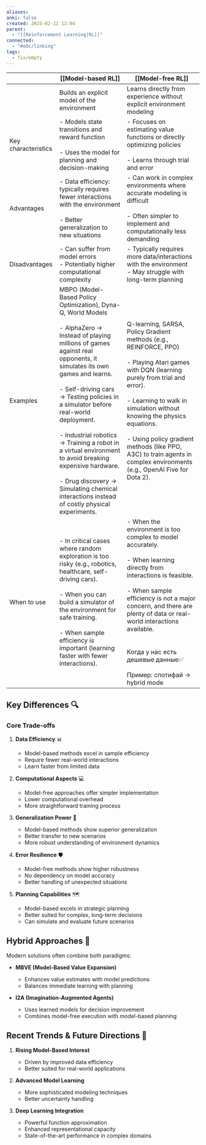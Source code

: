 ```yaml
---
aliases: 
anki: false
created: 2025-02-12 13:04
parent:
  - "[[Reinforcement Learning|RL]]"
connected:
  - "#обс/linking"
tags:
  - fix/empty
---
```


|                     | [[Model-based RL]]                                                                                                                                                                                                                                                                                                                                                                                                                                                                                             | [[Model-free RL]]                                                                                                                                                                                                                                                                                                                                                     |
| ------------------- | -------------------------------------------------------------------------------------------------------------------------------------------------------------------------------------------------------------------------------------------------------------------------------------------------------------------------------------------------------------------------------------------------------------------------------------------------------------------------------------------------------------- | --------------------------------------------------------------------------------------------------------------------------------------------------------------------------------------------------------------------------------------------------------------------------------------------------------------------------------------------------------------------- |
|                     | Builds an explicit model of the environment                                                                                                                                                                                                                                                                                                                                                                                                                                                                    | Learns directly from experience without explicit environment modeling                                                                                                                                                                                                                                                                                                 |
| Key characteristics | - Models state transitions and reward function<br><br>- Uses the model for planning and decision-making                                                                                                                                                                                                                                                                                                                                                                                                        | - Focuses on estimating value functions or directly optimizing policies<br><br>- Learns through trial and error                                                                                                                                                                                                                                                       |
| Advantages          | - Data efficiency: typically requires fewer interactions with the environment<br><br>- Better generalization to new situations                                                                                                                                                                                                                                                                                                                                                                                 | - Can work in complex environments where accurate modeling is difficult<br><br>- Often simpler to implement and computationally less demanding                                                                                                                                                                                                                        |
| Disadvantages       | - Can suffer from model errors<br>- Potentially higher computational complexity                                                                                                                                                                                                                                                                                                                                                                                                                                | - Typically requires more data/interactions with the environment<br>- May struggle with long-term planning                                                                                                                                                                                                                                                            |
| Examples            | MBPO (Model-Based Policy Optimization), Dyna-Q, World Models<br><br>- AlphaZero → Instead of playing millions of games against real opponents, it simulates its own games and learns.<br>    <br>- Self-driving cars → Testing policies in a simulator before real-world deployment.<br>    <br>- Industrial robotics → Training a robot in a virtual environment to avoid breaking expensive hardware.<br>    <br>- Drug discovery → Simulating chemical interactions instead of costly physical experiments. | Q-learning, SARSA, Policy Gradient methods (e.g., REINFORCE, PPO)<br><br>- Playing Atari games with DQN (learning purely from trial and error).<br>    <br>- Learning to walk in simulation without knowing the physics equations.<br>    <br>- Using policy gradient methods (like PPO, A3C) to train agents in complex environments (e.g., OpenAI Five for Dota 2). |
| When to use         | - In critical cases where random exploration is too risky (e.g., robotics, healthcare, self-driving cars).<br>    <br>- When you can build a simulator of the environment for safe training.<br>    <br>- When sample efficiency is important (learning faster with fewer interactions).                                                                                                                                                                                                                       | - When the environment is too complex to model accurately.<br>    <br>- When learning directly from interactions is feasible.<br>    <br>- When sample efficiency is not a major concern, and there are plenty of data or real-world interactions available.<br>    <br><br>Когда у нас есть дешевые данные✅<br><br>Пример: спотифай -> hybrid mode                   |

  
## Key Differences 🔍

### Core Trade-offs
1. **Data Efficiency** 📊
   - Model-based methods excel in sample efficiency
   - Require fewer real-world interactions
   - Learn faster from limited data

2. **Computational Aspects** 💻
   - Model-free approaches offer simpler implementation
   - Lower computational overhead
   - More straightforward training process

3. **Generalization Power** 🎯
   - Model-based methods show superior generalization
   - Better transfer to new scenarios
   - More robust understanding of environment dynamics

4. **Error Resilience** 🛡️
   - Model-free methods show higher robustness
   - No dependency on model accuracy
   - Better handling of unexpected situations

5. **Planning Capabilities** 🗺️
   - Model-based excels in strategic planning
   - Better suited for complex, long-term decisions
   - Can simulate and evaluate future scenarios

## Hybrid Approaches 🤝

Modern solutions often combine both paradigms:
- **MBVE (Model-Based Value Expansion)**
  - Enhances value estimates with model predictions
  - Balances immediate learning with planning
  
- **I2A (Imagination-Augmented Agents)**
  - Uses learned models for decision improvement
  - Combines model-free execution with model-based planning

## Recent Trends & Future Directions 🚀

1. **Rising Model-Based Interest**
   - Driven by improved data efficiency
   - Better suited for real-world applications

2. **Advanced Model Learning**
   - More sophisticated modeling techniques
   - Better uncertainty handling

3. **Deep Learning Integration**
   - Powerful function approximation
   - Enhanced representational capacity
   - State-of-the-art performance in complex domains